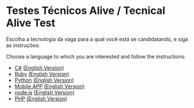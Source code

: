 # Testes Técnicos Alive / Tecnical Alive Test

Escolha a tecnologia da vaga para a qual você está se candidatando, e siga as instruções:

Choose a language to which you are interested and follow the instructions:

- [C#](C/README.md) [(English Version)](C/README_ENGLISH.md)
- [Ruby](ruby/README.md) [(English Version)](ruby/README_ENGLISH.md)
- [Python](python/README.md) [(English Version)](python/README_ENGLISH.md)
- [Mobile APP](Mobile_APP/README.md) [(English Version)](Mobile_APP/README_ENGLISH.md)
- [node.js](node/README.md) [(English Version)](node/README_ENGLISH.md)
- [PHP](PHP/README.md) [(English Version)](PHP/README_ENGLISH.md)

